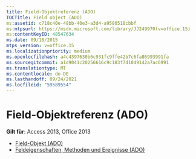 ```yaml
---
title: Field-Objektreferenz (ADO)
TOCTitle: Field object (ADO)
ms:assetid: c718c40e-48bb-40e3-a3d4-a9580518cbbf
ms:mtpsurl: https://msdn.microsoft.com/library/JJ249970(v=office.15)
ms:contentKeyID: 48547634
ms.date: 09/18/2015
mtps_version: v=office.15
ms.localizationpriority: medium
ms.openlocfilehash: a4c4397630b6c931fc9ffe42b7c6fa86993991fa
ms.sourcegitcommit: a1d9041c20256616c9c183f7d1049142a7ac6991
ms.translationtype: MT
ms.contentlocale: de-DE
ms.lasthandoff: 09/24/2021
ms.locfileid: "59589554"
---
```

# <a name="field-object-ado-reference"></a>Field-Objektreferenz (ADO)

**Gilt für**: Access 2013, Office 2013

- [Field-Objekt (ADO)](field-object-ado.md)
- [Feldeigenschaften, Methoden und Ereignisse (ADO)](field-properties-methods-and-events-ado.md)

